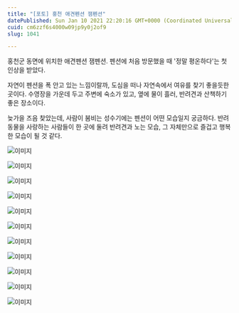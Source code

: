 ```yaml
---
title: "[포토] 홍천 애견펜션 잼펜션"
datePublished: Sun Jan 10 2021 22:20:16 GMT+0000 (Coordinated Universal Time)
cuid: cm6zzf6s4000w09jp9y0j2of9
slug: 1041

---
```



홍천군 동면에 위치한 애견펜션 잼펜션. 펜션에 처음 방문했을 때 '정말 평온하다'는 첫 인상을 받았다.

자연이 펜션을 폭 안고 있는 느낌이랄까, 도심을 떠나 자연속에서 여유를 찾기 좋을듯한 곳이다. 수영장을 가운데 두고 주변에 숙소가 있고, 옆에 물이 흘러, 반려견과 산책하기 좋은 장소이다.

늦가을 즈음 찾았는데, 사람이 붐비는 성수기에는 펜션이 어떤 모습일지 궁금하다. 반려동물을 사랑하는 사람들이 한 곳에 둘려 반려견과 노는 모습, 그 자체만으로 즐겁고 행복한 모습이 될 것 같다.

![이미지](https://cdn.hashnode.com/res/hashnode/image/upload/v1739248090422/fae1a2aa-db83-49de-9574-4b1e74f2eda0.jpeg)

![이미지](https://cdn.hashnode.com/res/hashnode/image/upload/v1739248092945/2a4efddc-a461-4b94-9091-2ff56a83e460.jpeg)

![이미지](https://cdn.hashnode.com/res/hashnode/image/upload/v1739248095435/8293f155-5e73-463e-baf1-cf52e20d86a4.jpeg)

![이미지](https://cdn.hashnode.com/res/hashnode/image/upload/v1739248097528/499eea9c-dc3e-4f1b-a56d-5d2ef729822f.jpeg)

![이미지](https://cdn.hashnode.com/res/hashnode/image/upload/v1739248099703/a324bec9-2bc3-4b83-9f63-925bd72da8c1.jpeg)

![이미지](https://cdn.hashnode.com/res/hashnode/image/upload/v1739248101910/f2f45982-4a66-49a4-8bc2-a822591d98c3.jpeg)

![이미지](https://cdn.hashnode.com/res/hashnode/image/upload/v1739248104242/77472fc0-1696-4bfc-b607-1318f88ad165.jpeg)

![이미지](https://cdn.hashnode.com/res/hashnode/image/upload/v1739248106736/fe33a4bd-95df-4618-b6f5-abe5a8b2b4ae.jpeg)

![이미지](https://cdn.hashnode.com/res/hashnode/image/upload/v1739248109018/8b63c137-a6d0-4563-8e69-43e3a416464f.jpeg)

![이미지](https://cdn.hashnode.com/res/hashnode/image/upload/v1739248111691/0c8bded5-1fc8-499d-9a27-ec728f009c58.jpeg)

![이미지](https://cdn.hashnode.com/res/hashnode/image/upload/v1739248114021/993026cd-c9ed-40e7-a1b2-26d2f6789f14.jpeg)